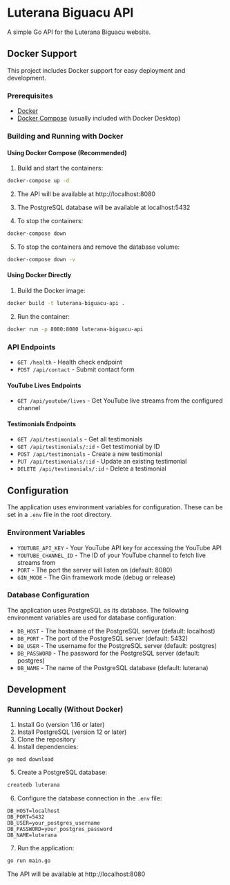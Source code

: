 # Luterana Biguacu API

A simple Go API for the Luterana Biguacu website.

## Docker Support

This project includes Docker support for easy deployment and development.

### Prerequisites

- [Docker](https://docs.docker.com/get-docker/)
- [Docker Compose](https://docs.docker.com/compose/install/) (usually included with Docker Desktop)

### Building and Running with Docker

#### Using Docker Compose (Recommended)

1. Build and start the containers:

```bash
docker-compose up -d
```

2. The API will be available at http://localhost:8080

3. The PostgreSQL database will be available at localhost:5432

4. To stop the containers:

```bash
docker-compose down
```

5. To stop the containers and remove the database volume:

```bash
docker-compose down -v
```

#### Using Docker Directly

1. Build the Docker image:

```bash
docker build -t luterana-biguacu-api .
```

2. Run the container:

```bash
docker run -p 8080:8080 luterana-biguacu-api
```

### API Endpoints

- `GET /health` - Health check endpoint
- `POST /api/contact` - Submit contact form

#### YouTube Lives Endpoints
- `GET /api/youtube/lives` - Get YouTube live streams from the configured channel

#### Testimonials Endpoints
- `GET /api/testimonials` - Get all testimonials
- `GET /api/testimonials/:id` - Get testimonial by ID
- `POST /api/testimonials` - Create a new testimonial
- `PUT /api/testimonials/:id` - Update an existing testimonial
- `DELETE /api/testimonials/:id` - Delete a testimonial

## Configuration

The application uses environment variables for configuration. These can be set in a `.env` file in the root directory.

### Environment Variables

- `YOUTUBE_API_KEY` - Your YouTube API key for accessing the YouTube API
- `YOUTUBE_CHANNEL_ID` - The ID of your YouTube channel to fetch live streams from
- `PORT` - The port the server will listen on (default: 8080)
- `GIN_MODE` - The Gin framework mode (debug or release)

### Database Configuration

The application uses PostgreSQL as its database. The following environment variables are used for database configuration:

- `DB_HOST` - The hostname of the PostgreSQL server (default: localhost)
- `DB_PORT` - The port of the PostgreSQL server (default: 5432)
- `DB_USER` - The username for the PostgreSQL server (default: postgres)
- `DB_PASSWORD` - The password for the PostgreSQL server (default: postgres)
- `DB_NAME` - The name of the PostgreSQL database (default: luterana)

## Development

### Running Locally (Without Docker)

1. Install Go (version 1.16 or later)
2. Install PostgreSQL (version 12 or later)
3. Clone the repository
4. Install dependencies:

```bash
go mod download
```

5. Create a PostgreSQL database:

```bash
createdb luterana
```

6. Configure the database connection in the `.env` file:

```
DB_HOST=localhost
DB_PORT=5432
DB_USER=your_postgres_username
DB_PASSWORD=your_postgres_password
DB_NAME=luterana
```

7. Run the application:

```bash
go run main.go
```

The API will be available at http://localhost:8080
